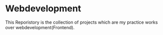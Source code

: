 # Webdevelopment
This Reporistory is the collection of projects which are my practice works over webdevelopment(Frontend).
